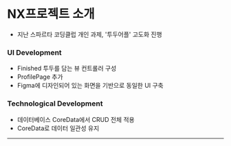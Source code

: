 # NX프로젝트 소개
- 지난 스파르타 코딩클럽 개인 과제, '투두어플' 고도화 진행

### UI Development
- Finished 투두를 담는 뷰 컨트롤러 구성
- ProfilePage 추가
- Figma에 디자인되어 있는 화면을 기반으로 동일한 UI 구축


### Technological Development
- 데이터베이스 CoreData에서 CRUD 전체 적용
- CoreData로 데이터 일관성 유지

___ 
